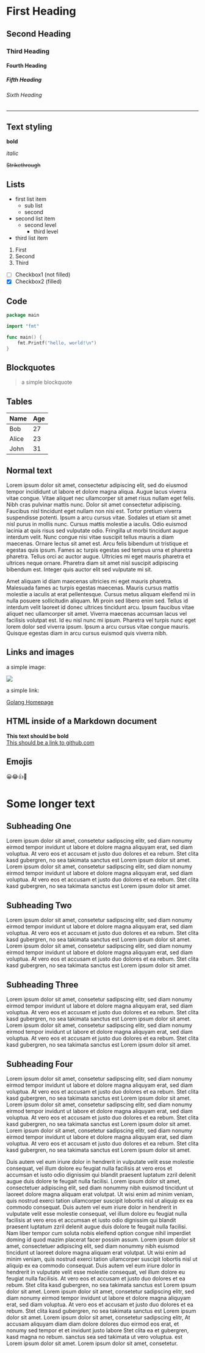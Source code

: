 # First Heading

## Second Heading

### Third Heading

#### Fourth Heading

##### Fifth Heading

###### Sixth Heading

---

## Text styling

**bold**

_italic_

~~Strikethrough~~

## Lists

- first list item
	- sub list
	- second
- second list item
	- second level
		- third level
- third list item

1. First
2. Second
3. Third

- [ ] Checkbox1 (not filled)
- [x] Checkbox2 (filled)

## Code

```go
package main

import "fmt"

func main() {
	fmt.Printf("hello, world!\n")
}
```

## Blockquotes

> a simple blockquote

## Tables

Name    | Age
--------|------
Bob     | 27
Alice   | 23
John	| 31

## Normal text

Lorem ipsum dolor sit amet, consectetur adipiscing elit, sed do eiusmod tempor incididunt ut labore et dolore magna aliqua. Augue lacus 
viverra vitae congue. Vitae 
aliquet nec ullamcorper sit amet risus nullam eget felis. Nibh cras pulvinar mattis nunc. Dolor sit amet consectetur adipiscing. Faucibus 
nisl tincidunt eget 
nullam non nisi est. Tortor pretium viverra suspendisse potenti. Ipsum a arcu cursus vitae. Sodales ut etiam sit amet nisl purus in mollis 
nunc. Cursus mattis 
molestie a iaculis. Odio euismod lacinia at quis risus sed vulputate odio. Fringilla ut morbi tincidunt augue interdum velit. Nunc congue 
nisi vitae suscipit 
tellus mauris a diam maecenas. Ornare lectus sit amet est. Arcu felis bibendum ut tristique et egestas quis ipsum. Fames ac turpis egestas 
sed tempus urna et 
pharetra pharetra. Tellus orci ac auctor augue. Ultricies mi eget mauris pharetra et ultrices neque ornare. Pharetra diam sit amet nisl 
suscipit adipiscing 
bibendum est. Integer quis auctor elit sed vulputate mi sit.

Amet aliquam id diam maecenas ultricies mi eget mauris pharetra. Malesuada fames ac turpis egestas maecenas. Mauris cursus mattis molestie 
a iaculis at erat 
pellentesque. Cursus metus aliquam eleifend mi in nulla posuere sollicitudin aliquam. Mi proin sed libero enim sed. Tellus id interdum 
velit laoreet id donec 
ultrices tincidunt arcu. Ipsum faucibus vitae aliquet nec ullamcorper sit amet. Viverra maecenas accumsan lacus vel facilisis volutpat est. 
Id eu nisl nunc mi 
ipsum. Pharetra vel turpis nunc eget lorem dolor sed viverra ipsum. Ipsum a arcu cursus vitae congue mauris. Quisque egestas diam in arcu 
cursus euismod quis 
viverra nibh.

## Links and images

a simple image:

![](https://blog.golang.org/gopher/header.jpg)

a simple link:

[Golang Homepage](https://golang.org/)

## HTML inside of a Markdown document 

<strong>This text should be bold</strong>
<br>
<a href="https://github.com">This should be a link to github.com</a>

## Emojis

😀😂👍🤘

# Some longer text

## Subheading One

Lorem ipsum dolor sit amet, consetetur sadipscing elitr, sed diam nonumy eirmod tempor 
invidunt ut labore et dolore magna aliquyam erat, sed diam voluptua. 
At vero eos et accusam et justo duo dolores et ea rebum. Stet clita kasd gubergren, 
no sea takimata sanctus est Lorem ipsum dolor sit amet. Lorem ipsum dolor sit amet,
consetetur sadipscing elitr, sed diam nonumy eirmod tempor invidunt ut labore et dolore magna aliquyam erat,
sed diam voluptua. 
At vero eos et accusam et justo duo dolores et ea rebum.
Stet clita kasd gubergren, no sea takimata sanctus est Lorem ipsum dolor sit amet.

## Subheading Two

Lorem ipsum dolor sit amet, consetetur sadipscing elitr, sed diam nonumy eirmod tempor 
invidunt ut labore et dolore magna aliquyam erat, sed diam voluptua. 
At vero eos et accusam et justo duo dolores et ea rebum. Stet clita kasd gubergren, 
no sea takimata sanctus est Lorem ipsum dolor sit amet. Lorem ipsum dolor sit amet,
consetetur sadipscing elitr, sed diam nonumy eirmod tempor invidunt ut labore et dolore magna aliquyam erat,
sed diam voluptua. 
At vero eos et accusam et justo duo dolores et ea rebum.
Stet clita kasd gubergren, no sea takimata sanctus est Lorem ipsum dolor sit amet.

## Subheading Three

Lorem ipsum dolor sit amet, consetetur sadipscing elitr, sed diam nonumy eirmod tempor 
invidunt ut labore et dolore magna aliquyam erat, sed diam voluptua. 
At vero eos et accusam et justo duo dolores et ea rebum. Stet clita kasd gubergren, 
no sea takimata sanctus est Lorem ipsum dolor sit amet. Lorem ipsum dolor sit amet,
consetetur sadipscing elitr, sed diam nonumy eirmod tempor invidunt ut labore et dolore magna aliquyam erat,
sed diam voluptua. 
At vero eos et accusam et justo duo dolores et ea rebum.
Stet clita kasd gubergren, no sea takimata sanctus est Lorem ipsum dolor sit amet.

## Subheading Four

Lorem ipsum dolor sit amet, consetetur sadipscing elitr, 
sed diam nonumy eirmod tempor invidunt ut labore et dolore magna aliquyam erat, sed diam voluptua. 
At vero eos et accusam et justo duo dolores et ea rebum. Stet clita kasd gubergren, 
no sea takimata sanctus est Lorem ipsum dolor sit amet. Lorem ipsum dolor sit amet, consetetur sadipscing elitr, 
sed diam nonumy eirmod tempor invidunt ut labore et dolore magna aliquyam erat, sed diam voluptua. 
At vero eos et accusam et justo duo dolores et ea rebum. Stet clita kasd gubergren, no sea takimata sanctus 
est Lorem ipsum dolor sit amet. Lorem ipsum dolor sit amet, consetetur sadipscing elitr,
sed diam nonumy eirmod tempor invidunt ut labore et dolore magna aliquyam erat, sed diam voluptua.
At vero eos et accusam et justo duo dolores et ea rebum. Stet clita kasd gubergren, no sea takimata sanctus 
est Lorem ipsum dolor sit amet.   

Duis autem vel eum iriure dolor in hendrerit in vulputate velit esse molestie consequat,
vel illum dolore eu feugiat nulla facilisis at vero eros et accumsan et iusto odio dignissim 
qui blandit praesent luptatum zzril delenit augue duis dolore te feugait nulla facilisi.
Lorem ipsum dolor sit amet, consectetuer adipiscing elit, sed diam nonummy nibh euismod tincidunt ut 
laoreet dolore magna aliquam erat volutpat.
Ut wisi enim ad minim veniam, quis nostrud exerci tation ullamcorper suscipit lobortis nisl ut aliquip ex ea 
commodo consequat. 
Duis autem vel eum iriure dolor in hendrerit in vulputate velit esse molestie consequat, 
vel illum dolore eu feugiat nulla facilisis at vero eros et accumsan et iusto odio dignissim qui blandit praesent 
luptatum zzril delenit augue duis dolore te feugait nulla facilisi.
Nam liber tempor cum soluta nobis eleifend option congue nihil imperdiet doming id quod mazim placerat facer 
possim assum. Lorem ipsum dolor sit amet, consectetuer adipiscing elit, sed diam nonummy nibh euismod tincidunt ut 
laoreet dolore magna aliquam erat volutpat. 
Ut wisi enim ad minim veniam, quis nostrud exerci tation ullamcorper suscipit lobortis nisl ut aliquip ex ea commodo consequat.
Duis autem vel eum iriure dolor in hendrerit in vulputate velit esse molestie consequat, 
vel illum dolore eu feugiat nulla facilisis.
At vero eos et accusam et justo duo dolores et ea rebum. Stet clita kasd gubergren,
no sea takimata sanctus est Lorem ipsum dolor sit amet. Lorem ipsum dolor sit amet, consetetur sadipscing elitr, 
sed diam nonumy eirmod tempor invidunt ut labore et dolore magna aliquyam erat, sed diam voluptua. 
At vero eos et accusam et justo duo dolores et ea rebum. Stet clita kasd gubergren,
no sea takimata sanctus est Lorem ipsum dolor sit amet. Lorem ipsum dolor sit amet, consetetur sadipscing elitr,
At accusam aliquyam diam diam dolore dolores duo eirmod eos erat,
et nonumy sed tempor et et invidunt justo labore Stet clita ea et gubergren,
kasd magna no rebum. sanctus sea sed takimata ut vero voluptua. est Lorem ipsum dolor sit amet.
Lorem ipsum dolor sit amet, consetetur.

